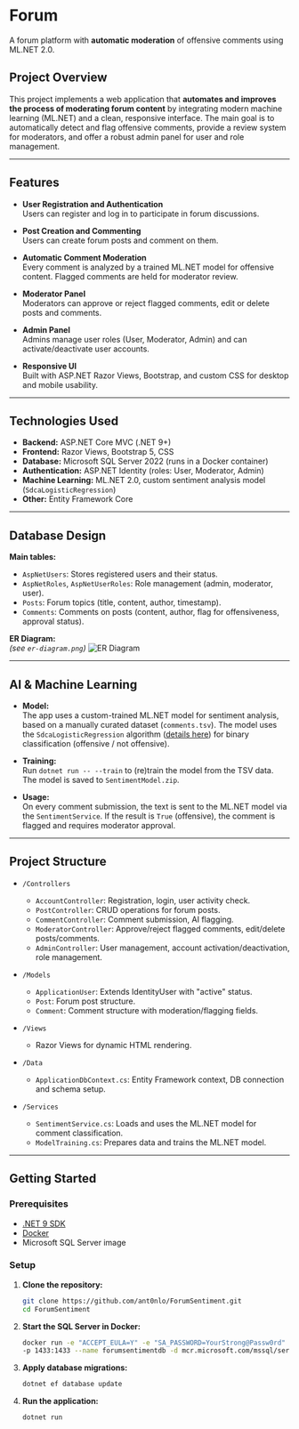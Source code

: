 # Forum

A forum platform with **automatic moderation** of offensive comments using ML.NET 2.0.

## Project Overview

This project implements a web application that **automates and improves the process of moderating forum content** by integrating modern machine learning (ML.NET) and a clean, responsive interface. The main goal is to automatically detect and flag offensive comments, provide a review system for moderators, and offer a robust admin panel for user and role management.

---

## Features

- **User Registration and Authentication**  
  Users can register and log in to participate in forum discussions.

- **Post Creation and Commenting**  
  Users can create forum posts and comment on them.

- **Automatic Comment Moderation**  
  Every comment is analyzed by a trained ML.NET model for offensive content. Flagged comments are held for moderator review.

- **Moderator Panel**  
  Moderators can approve or reject flagged comments, edit or delete posts and comments.

- **Admin Panel**  
  Admins manage user roles (User, Moderator, Admin) and can activate/deactivate user accounts.

- **Responsive UI**  
  Built with ASP.NET Razor Views, Bootstrap, and custom CSS for desktop and mobile usability.

---

## Technologies Used

- **Backend:** ASP.NET Core MVC (.NET 9+)
- **Frontend:** Razor Views, Bootstrap 5, CSS
- **Database:** Microsoft SQL Server 2022 (runs in a Docker container)
- **Authentication:** ASP.NET Identity (roles: User, Moderator, Admin)
- **Machine Learning:** ML.NET 2.0, custom sentiment analysis model (`SdcaLogisticRegression`)
- **Other:** Entity Framework Core

---

## Database Design

**Main tables:**
- `AspNetUsers`: Stores registered users and their status.
- `AspNetRoles`, `AspNetUserRoles`: Role management (admin, moderator, user).
- `Posts`: Forum topics (title, content, author, timestamp).
- `Comments`: Comments on posts (content, author, flag for offensiveness, approval status).

**ER Diagram:**  
*(see `er-diagram.png`)*
![ER Diagram](diagram.png)

---

## AI & Machine Learning

- **Model:**  
  The app uses a custom-trained ML.NET model for sentiment analysis, based on a manually curated dataset (`comments.tsv`). The model uses the `SdcaLogisticRegression` algorithm ([details here](https://www.jmlr.org/papers/volume14/shalev-shwartz13a/shalev-shwartz13a.pdf)) for binary classification (offensive / not offensive).

- **Training:**  
  Run `dotnet run -- --train` to (re)train the model from the TSV data. The model is saved to `SentimentModel.zip`.

- **Usage:**  
  On every comment submission, the text is sent to the ML.NET model via the `SentimentService`. If the result is `True` (offensive), the comment is flagged and requires moderator approval.

---

## Project Structure

- `/Controllers`  
  - `AccountController`: Registration, login, user activity check.
  - `PostController`: CRUD operations for forum posts.
  - `CommentController`: Comment submission, AI flagging.
  - `ModeratorController`: Approve/reject flagged comments, edit/delete posts/comments.
  - `AdminController`: User management, account activation/deactivation, role management.

- `/Models`  
  - `ApplicationUser`: Extends IdentityUser with "active" status.
  - `Post`: Forum post structure.
  - `Comment`: Comment structure with moderation/flagging fields.

- `/Views`  
  - Razor Views for dynamic HTML rendering.

- `/Data`  
  - `ApplicationDbContext.cs`: Entity Framework context, DB connection and schema setup.

- `/Services`  
  - `SentimentService.cs`: Loads and uses the ML.NET model for comment classification.
  - `ModelTraining.cs`: Prepares data and trains the ML.NET model.

---

## Getting Started

### Prerequisites

- [.NET 9 SDK](https://dotnet.microsoft.com/)
- [Docker](https://www.docker.com/)
- Microsoft SQL Server image

### Setup

1. **Clone the repository:**  
   ```bash
   git clone https://github.com/ant0nlo/ForumSentiment.git
   cd ForumSentiment

2. **Start the SQL Server in Docker:**  
   ```bash
   docker run -e "ACCEPT_EULA=Y" -e "SA_PASSWORD=YourStrong@Passw0rd"
   -p 1433:1433 --name forumsentimentdb -d mcr.microsoft.com/mssql/server:2022-latest

3. **Apply database migrations:**  
   ```bash
   dotnet ef database update

4. **Run the application:**  
   ```bash
   dotnet run
